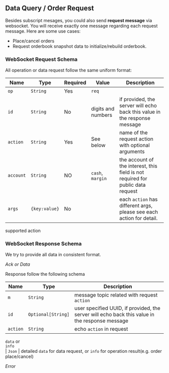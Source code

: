 ## Data Query / Order Request

Besides subscript mesages, you could also send **request message** via websocket. You will receive exactly one message regarding each 
request message. Here are some use cases: 

* Place/cancel orders 
* Request orderbook snapshot data to initialize/rebuild orderbook. 

### WebSocket Request Schema

All operation or data request follow the same uniform format:

 Name      | Type         | Required| Value                  |Description                                            
---------- | -------------| --------| ---------------------- | ---------------------------------------------------------------------------------------- 
 `op`      | `String`     | Yes     | `req`                  |                                                                                 
 `id`      | `String`     | No      | digits and numbers     | if provided, the server will echo back this value in the response message 
 `action`  | `String`     | Yes     | See below              | name of the request action with optional arguments  
 `account` | `String`     | NO      | `cash`, `margin`       | the account of the interest, this field is not required for public data request
 `args`    | `{key:value}`| No      |                        | each `action` has different args, please see each action for detail.

supported action


### WebSocket Response Schema

We try to provide all data in consistent format.

*Ack or Data*

Response follow the following schema

 Name          | Type               | Description                                                                                    
---------------| ------------------ | ---------------------------------------------------------------------------------------------- 
 `m`           | `String`           | message topic related with request `action`                                                                              
 `id`          | `Optional[String]` | user specified UUID, if provided, the server will echo back this value in the response message 
 `action`      | `String`           | echo `action` in request    
 `data` or 
 <br>`info`<br>| `Json`             | detailed `data` for data request, or `info` for operation result(e.g. order place/cancel)

*Error*



